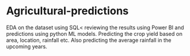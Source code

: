 # Agricultural-predictions
EDA on the dataset using SQL< reviewing the results using Power BI and predictions using python ML models.
Predicting the crop yield based on area, location, rainfall etc. 
Also predicting the average rainfall in the upcoming years.
